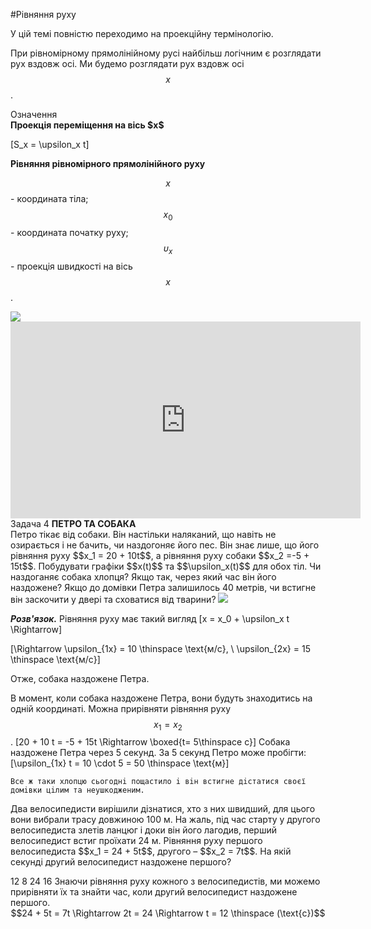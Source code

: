 #Рівняння руху

У цiй темi повнiстю переходимо на проекцiйну термiнологiю.


При рiвномiрному прямолiнiйному русi найбiльш логiчним є розглядати рух вздовж осі. Ми будемо розглядати рух вздовж осі $$x$$.

<div class="eoz-wrap">
<span class="eoz">Означення</span>
<div class="eoz-text">
<b>Проекцiя перемiщення на вiсь $x$</b></br>

\[S_x = \upsilon_x t\]

<b>Рiвняння рiвномiрного прямолiнiйного руху</b></br>

$$x$$ - координата тіла;</br>
$$x_0$$ - координата початку руху;</br>
$$\upsilon_x$$ - проекцiя швидкостi на вiсь $$x$$.
</div>
</div>

<img src="https://rawgit.com/chudaol/ed-era-book-physics/master/images/chapter_1/13.svg" class="image"/>

<div class="fluidMedia">
<iframe width="560" height="315" src="https://www.youtube.com/embed/8q8XbaEuHZA" frameborder="0" allowfullscreen></iframe>
</div>
<div class="popup">
</div>

<div class="task-wrap">
<span class="task">Задача 4</span> <b>ПЕТРО ТА СОБАКА</b>
<div class="task-text">
Петро тiкає вiд собаки. Вiн настiльки наляканий, що навiть не озирається i не бачить, чи наздогоняє його пес. Вiн знає лише, що його рiвняння руху $$x_1 = 20 + 10t$$, а рiвняння руху собаки $$x_2 =-5 + 15t$$. Побудувати графiки $$x(t)$$ та $$\upsilon_x(t)$$ для обох тiл. Чи наздоганяє собака хлопця? Якщо так, через який час вiн його наздожене? Якщо до домiвки Петра залишилось 40 метрiв, чи встигне вiн заскочити у дверi та сховатися вiд тварини?


<img src="https://rawgit.com/chudaol/ed-era-book-physics/master/images/chapter_1/14.svg" class="image"/>

<b><i>Розв'язок.</b></i>  Рiвняння руху має такий вигляд
\[x = x_0 + \upsilon_x t \Rightarrow\]

\[\Rightarrow \upsilon_{1x} = 10 \thinspace \text{м/с}, \ \upsilon_{2x} = 15 \thinspace \text{м/с}\]

Отже, собака наздожене Петра.</br>
<p> </p>

В момент, коли собака наздожене Петра, вони будуть знаходитись на однiй координатi. Можна прирiвняти рiвняння руху $$x_1 = x_2$$.
	\[20 + 10 t = -5 + 15t \Rightarrow \boxed{t= 5\thinspace c}\]
	Собака наздожене Петра через 5 секунд. За 5 секунд Петро може пробiгти:
	\[\upsilon_{1x} t = 10 \cdot 5 = 50 \thinspace \text{м}\]
	
	Все ж таки хлопцю сьогоднi пощастило i вiн встигне дiстатися своєї домiвки цiлим та неушкодженим.

</div>
</div>

<quiz correctLabel="correct!" incorrectLabel="incorrect!" checkLabel="check ansert">
<question>
<p>Два велосипедисти вирішили дізнатися, хто з них швидший, для цього вони вибрали трасу довжиною 100 м. На жаль, під час старту у другого велосипедиста злетів ланцюг і доки він його лагодив, перший велосипедист встиг проїхати 24 м. Рівняння руху першого велосипедиста $$x_1 = 24 + 5t$$, другого – $$x_2 = 7t$$. На якій секунді другий велосипедист наздожене першого?</p>
<answer correct>12</answer>
<answer>8</answer>
<answer>24</answer>
<answer>16</answer>
<explanation>
Знаючи рівняння руху кожного з велосипедистів, ми можемо прирівняти їх та знайти час, коли другий велосипедист наздожене першого.
<div align="center">$$24 + 5t = 7t \Rightarrow 2t = 24 \Rightarrow t = 12 \thinspace (\text{с})$$</div>
</explanation>
</question>
</quiz>
